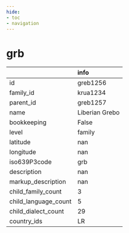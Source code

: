 ```yaml
---
hide:
- toc
- navigation
---
```

# grb
|                      | info           |
|:---------------------|:---------------|
| id                   | greb1256       |
| family_id            | krua1234       |
| parent_id            | greb1257       |
| name                 | Liberian Grebo |
| bookkeeping          | False          |
| level                | family         |
| latitude             | nan            |
| longitude            | nan            |
| iso639P3code         | grb            |
| description          | nan            |
| markup_description   | nan            |
| child_family_count   | 3              |
| child_language_count | 5              |
| child_dialect_count  | 29             |
| country_ids          | LR             |